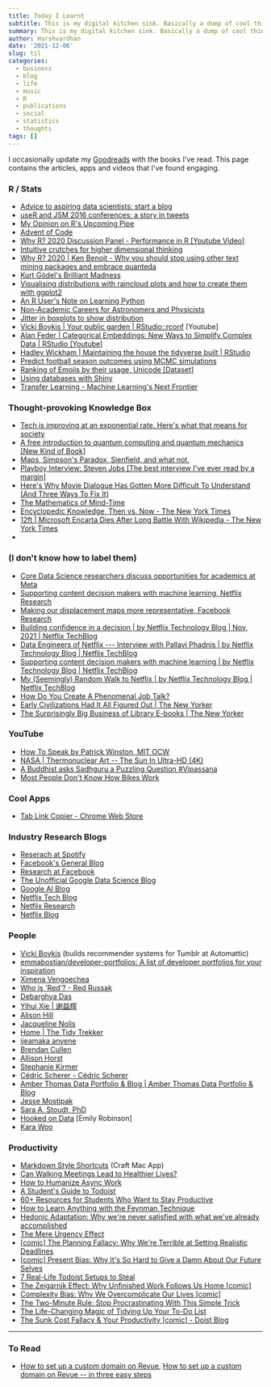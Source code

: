 ```yaml
---
title: Today I Learnt
subtitle: This is my digital kitchen sink. Basically a dump of cool things.
summary: This is my digital kitchen sink. Basically a dump of cool things.
author: Harshvardhan
date: '2021-12-06'
slug: til
categories:
  - business
  - blog
  - life
  - music
  - R
  - publications
  - social
  - statistics
  - thoughts
tags: []
---
```


I occasionally update my [Goodreads](https://www.goodreads.com/user/show/66858367-harshvardhan) with the books I've read. This page contains the articles, apps and videos that I've found engaging.

### R / Stats

-   [Advice to aspiring data scientists: start a blog](http://varianceexplained.org/r/start-blog/)
-   [useR and JSM 2016 conferences: a story in tweets](http://varianceexplained.org/r/user-jsm-conferences/)
-   [My Opinion on R's Upcoming Pipe](https://www.r-bloggers.com/2020/12/my-opinion-on-rs-upcoming-pipe/)
-   [Advent of Code](https://adventofcode.com/)
-   [Why R? 2020 Discussion Panel - Performance in R \[Youtube Video\]](https://www.youtube.com/watch?v=uiEhmKN1RJo)
-   [Intuitive crutches for higher dimensional thinking](https://mathoverflow.net/questions/25983/intuitive-crutches-for-higher-dimensional-thinking)
-   [Why R? 2020 \| Ken Benoit - Why you should stop using other text mining packages and embrace quanteda](https://www.youtube.com/watch?v=9hEvGBu3cnI)
-   [Kurt Gödel's Brilliant Madness](https://www.privatdozent.co/p/kurt-godels-brilliant-madness)
-   [Visualising distributions with raincloud plots and how to create them with ggplot2](https://www.cedricscherer.com/2021/06/06/visualizing-distributions-with-raincloud-plots-and-how-to-create-them-with-ggplot2/)
-   [An R User's Note on Learning Python](https://rpubs.com/MenaWANG/LearningPython-Automation1)
-   [Non-Academic Careers for Astronomers and Physicists](https://speakerdeck.com/juliasilge/non-academic-careers-for-astronomers-and-physicists)
-   [Jitter in boxplots to show distribution](https://stackoverflow.com/questions/70227169/how-to-plot-the-points-position-correspond-to-the-boxplots)
-   [Vicki Boykis \| Your public garden \| RStudio::rconf](https://www.youtube.com/watch?v=E5ERSfydB30) \[Youtube\]
-   [Alan Feder \| Categorical Embeddings: New Ways to Simplify Complex Data \| RStudio \[Youtube\]](https://www.youtube.com/watch?v=gZSTYE8ODbs)
-   [Hadley Wickham \| Maintaining the house the tidyverse built \| RStudio](https://www.youtube.com/watch?v=izFssYRsLZs&t=1s)
-   [Predict football season outcomes using MCMC simulations](https://github.com/curiousily/mcmc-football-prediction)
-   [Ranking of Emojis by their usage, Unicode \[Dataset\]](https://docs.google.com/spreadsheets/d/1Zs13WJYdZL1pNZP0dCIXkWau_tZOjK3mmJz0KNq4I30/edit#gid=196891844)
-   [Using databases with Shiny](https://emilyriederer.netlify.app/post/shiny-db/)
-   [Transfer Learning - Machine Learning's Next Frontier](https://ruder.io/transfer-learning/)

### Thought-provoking Knowledge Box

-   [Tech is improving at an exponential rate. Here's what that means for society](https://www.morningbrew.com/emerging-tech/stories/2021/11/24/tech-is-improving-at-an-exponential-rate-here-s-what-that-means-for-society?utm_campaign=mb&utm_medium=newsletter&utm_source=morning_brew&mid=db18db43828180889e38a0bc0e4ac362&uid=MifcoVe3xqQeEeaWE3US3gLv)
-   [A free introduction to quantum computing and quantum mechanics \[New Kind of Book\]](https://quantum.country)
-   [Maps, Simpson's Paradox, Sienfield, and what not.](https://michaelnielsen.org/reinventing_explanation/index.html)
-   [Playboy Interview: Steven Jobs \[The best interview I've ever read by a margin\]](https://allaboutstevejobs.com/verbatim/interviews/playboy_1985)
-   [Here's Why Movie Dialogue Has Gotten More Difficult To Understand (And Three Ways To Fix It)](https://www.slashfilm.com/673162/heres-why-movie-dialogue-has-gotten-more-difficult-to-understand-and-three-ways-to-fix-it/?s=09)
-   [The Mathematics of Mind-Time](https://getpocket.com/explore/item/the-mathematics-of-mind-time)
-   [Encyclopedic Knowledge, Then vs. Now - The New York Times](https://www.nytimes.com/2009/05/03/business/03digi.html)
-   [12ft \| Microsoft Encarta Dies After Long Battle With Wikipedia - The New York Times](https://12ft.io/proxy?q=http://bits.blogs.nytimes.com/2009/03/30/microsoft-encarta-dies-after-long-battle-with-wikipedia)
-   

### (I don't know how to label them)

-   [Core Data Science researchers discuss opportunities for academics at Meta](https://research.facebook.com/blog/2021/12/core-data-science-researchers-discuss-opportunities-for-academics-at-meta/)
-   [Supporting content decision makers with machine learning, Netflix Research](https://netflixtechblog.com/supporting-content-decision-makers-with-machine-learning-995b7b76006f)
-   [Making our displacement maps more representative, Facebook Research](https://research.facebook.com/blog/2021/12/making-our-displacement-maps-more-representative/)
-   [Building confidence in a decision \| by Netflix Technology Blog \| Nov, 2021 \| Netflix TechBlog](https://netflixtechblog.com/building-confidence-in-a-decision-8705834e6fd8)
-   [Data Engineers of Netflix --- Interview with Pallavi Phadnis \| by Netflix Technology Blog \| Netflix TechBlog](https://netflixtechblog.com/data-engineers-of-netflix-interview-with-pallavi-phadnis-a1fcc5f64906)
-   [Supporting content decision makers with machine learning \| by Netflix Technology Blog \| Netflix TechBlog](https://netflixtechblog.com/supporting-content-decision-makers-with-machine-learning-995b7b76006f)
-   [My (Seemingly) Random Walk to Netflix \| by Netflix Technology Blog \| Netflix TechBlog](https://netflixtechblog.com/my-seemingly-random-walk-to-netflix-293d952953fa)
-   [How Do You Create A Phenomenal Job Talk?](https://bettylai.com/blog/post/phenomenal-job-talks)
-   [Early Civilizations Had It All Figured Out \| The New Yorker](https://www.newyorker.com/magazine/2021/11/08/early-civilizations-had-it-all-figured-out-the-dawn-of-everything)
-   [The Surprisingly Big Business of Library E-books \| The New Yorker](https://www.newyorker.com/news/annals-of-communications/an-app-called-libby-and-the-surprisingly-big-business-of-library-e-books)

### YouTube

-   [How To Speak by Patrick Winston, MIT OCW](https://www.youtube.com/watch?v=Unzc731iCUY)
-   [NASA \| Thermonuclear Art -- The Sun In Ultra-HD (4K)](https://www.youtube.com/watch?v=6tmbeLTHC_0)
-   [A Buddhist asks Sadhguru a Puzzling Question #Vipassana](https://www.youtube.com/watch?v=6OdKZRnmRQ0)
-   [Most People Don't Know How Bikes Work](https://www.youtube.com/watch?v=9cNmUNHSBac)

### Cool Apps

-   [Tab Link Copier - Chrome Web Store](https://chrome.google.com/webstore/detail/tab-link-copier/ijkpnaifgolhlcfhcfamddnlnfjpjaji/related?hl=en)

### Industry Research Blogs

-   [Reserach at Spotify](https://research.atspotify.com/blog/)
-   [Facebook's General Blog](https://www.facebook.com/formedia/blog)
-   [Research at Facebook](https://research.fb.com/blog/)
-   [The Unofficial Google Data Science Blog](https://www.unofficialgoogledatascience.com/)
-   [Google AI Blog](https://ai.googleblog.com/)
-   [Netflix Tech Blog](https://netflixtechblog.com/)
-   [Netflix Research](https://research.netflix.com/articles)
-   [Netflix Blog](https://about.netflix.com/en/newsroom)

### People

-   [Vicki Boykis](http://vickiboykis.com/) (builds recommender systems for Tumblr at Automattic)
-   [emmabostian/developer-portfolios: A list of developer portfolios for your inspiration](https://github.com/emmabostian/developer-portfolios)
-   [Ximena Vengoechea](https://www.ximenavengoechea.com/)
-   [Who is 'Red'? - Red Russak](http://redrussak.com/)
-   [Debarghya Das](http://debarghyadas.com/)
-   [Yihui Xie \| 谢益辉](https://yihui.org/)
-   [Alison Hill](https://www.apreshill.com/)
-   [Jacqueline Nolis](https://jnolis.com/)
-   [Home \| The Tidy Trekker](https://www.thetidytrekker.com/)
-   [ijeamaka anyene](https://ijeamaka-anyene.netlify.app/index.html)
-   [Brendan Cullen](https://bcullen.rbind.io/)
-   [Allison Horst](https://www.allisonhorst.com/)
-   [Stephanie Kirmer](https://skirmer.github.io/)
-   [Cédric Scherer - Cédric Scherer](https://www.cedricscherer.com/)
-   [Amber Thomas Data Portfolio & Blog \| Amber Thomas Data Portfolio & Blog](https://amber.rbind.io/)
-   [Jesse Mostipak](https://www.jessemaegan.com/)
-   [Sara A. Stoudt, PhD](https://sastoudt.github.io/)
-   [Hooked on Data](https://hookedondata.org/) \[Emily Robinson\]
-   [Kara Woo](https://karawoo.com/)

### Productivity

-   [Markdown Style Shortcuts](https://support.craft.do/hc/en-us/articles/360019555597-Markdown-Style-Shortcuts) (Craft Mac App)
-   [Can Walking Meetings Lead to Healthier Lives?](https://blog.doist.com/remote-work-meetings/)
-   [How to Humanize Async Work](https://blog.doist.com/humanizing-async-work/)
-   [A Student's Guide to Todoist](https://blog.doist.com/todoist-guide-for-students/)
-   [60+ Resources for Students Who Want to Stay Productive](https://blog.doist.com/60-resources-students-stay-productive/)
-   [How to Learn Anything with the Feynman Technique](https://blog.doist.com/feynman-technique/)
-   [Hedonic Adaptation: Why we're never satisfied with what we've already accomplished](https://blog.doist.com/hedonic-adaptation-comic/)
-   [The Mere Urgency Effect](https://blog.doist.com/mere-urgency-effect-comic/)
-   [\[comic\] The Planning Fallacy: Why We're Terrible at Setting Realistic Deadlines](https://blog.doist.com/planning-fallacy-comic/)
-   [\[comic\] Present Bias: Why It's So Hard to Give a Damn About Our Future Selves](https://blog.doist.com/present-bias-comic/)
-   [7 Real-Life Todoist Setups to Steal](https://blog.doist.com/todoist-setup/)
-   [The Zeigarnik Effect: Why Unfinished Work Follows Us Home \[comic\]](https://blog.doist.com/zeigarnik-effect-comic/)
-   [Complexity Bias: Why We Overcomplicate Our Lives \[comic\]](https://blog.doist.com/complexity-bias-comic/)
-   [The Two-Minute Rule: Stop Procrastinating With This Simple Trick](https://blog.doist.com/two-minute-rule/)
-   [The Life-Changing Magic of Tidying Up Your To-Do List](https://blog.doist.com/life-changing-magic-tidying-todoist/)
-   [The Sunk Cost Fallacy & Your Productivity \[comic\] - Doist Blog](https://blog.doist.com/sunk-cost-fallacy-comic/)

------------------------------------------------------------------------

### To Read

-   [How to set up a custom domain on Revue](https://blog.getrevue.co/how-to-set-up-a-custom-domain-on-revue-ab15ea351929), [How to set up a custom domain on Revue -- in three easy steps](http://help.getrevue.co/en/articles/395396-how-to-set-up-a-custom-domain-on-revue-in-three-easy-steps)
